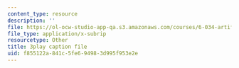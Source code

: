 ```yaml
---
content_type: resource
description: ''
file: https://ol-ocw-studio-app-qa.s3.amazonaws.com/courses/6-034-artificial-intelligence-fall-2010/f855122a841c5fe694983d995f953e2e_6nDqY8MPLDM.vtt
file_type: application/x-subrip
resourcetype: Other
title: 3play caption file
uid: f855122a-841c-5fe6-9498-3d995f953e2e
---
```


